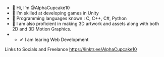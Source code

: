 - 👋 Hi, I’m @AlphaCupcake10
- 👀 I’m skilled at developing games in Unity
- 🌱 Programming languages known : C, C++, C#, Python
- 🍞 I am also proficient in making 3D artwork and assets along with both 2D and 3D Motion Graphics.
- - ✔  I am learing Web Development

Links to Socials and Freelance
https://linktr.ee/AlphaCupcake10




<!---
Alphacupcake10/Alphacupcake10 is a ✨ special ✨ repository because its `README.md` (this file) appears on your GitHub profile.
You can click the Preview link to take a look at your changes.
--->
